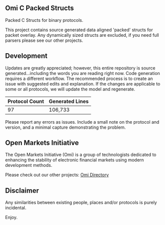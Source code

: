## Omi C Packed Structs

Packed C Structs for binary protocols.

This project contains source generated data aligned 'packed' structs for packet overlay.  Any dynamically sized structs are excluded, if you need full parsers please see our other projects.


## Development

Updates are greatly appreciated; however, this entire repository is source generated...including the words you are reading right now. Code generation requires a different workflow.  The recommended process is to create an issue with suggested edits and explanation.  If the changes are applicable to some or all protocols, we will update the model and regenerate.

|Protocol Count | Generated Lines|
|--- | ---|
|97 | 106,733|

Please report any errors as issues.  Include a small note on the protocol and version, and a minimal capture demonstrating the problem.

## Open Markets Initiative

The Open Markets Initiative (Omi) is a group of technologists dedicated to enhancing the stability of electronic financial markets using modern development methods.

Please check out our other projects: [Omi Directory](https://github.com/Open-Markets-Initiative/Directory "Open Markets Initiative Repository Directory")

## Disclaimer

Any similarities between existing people, places and/or protocols is purely incidental.

Enjoy.

